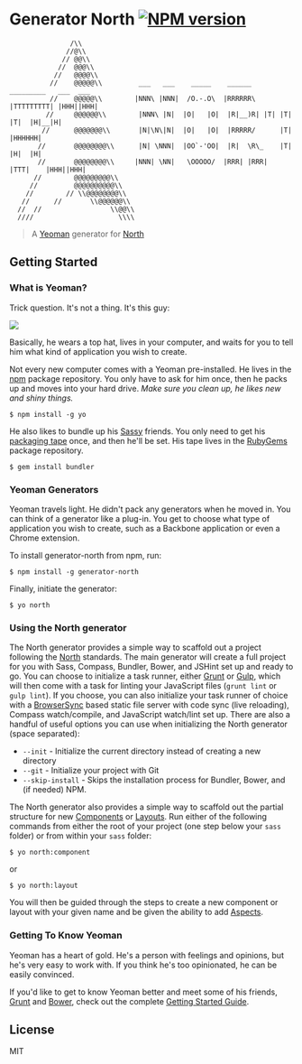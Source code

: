# Generator North [![NPM version](https://badge.fury.io/js/generator-north.png)](http://badge.fury.io/js/generator-north)

```
               /\\
              //@\\
             // @@\\
            //  @@@\\
           //   @@@@\\
          //    @@@@@\\         ___   ___    _____    ______    _________   ___  ___
          //    @@@@@\\        |NNN\ |NNN|  /O.-.O\  |RRRRRR\  |TTTTTTTTT| |HHH||HHH|
         //     @@@@@@\\        |NNN\ |N|  |O|   |O|  |R|__)R| |T| |T| |T|  |H|__|H|
        //      @@@@@@@\\       |N|\N\|N|  |O|   |O|  |RRRRR/      |T|      |HHHHHH|
       //       @@@@@@@@\\      |N| \NNN|  |OO`-'OO|  |R|  \R\_    |T|      |H|  |H|
       //       @@@@@@@@\\     |NNN| \NN|   \OOOOO/  |RRR| |RRR|  |TTT|    |HHH||HHH|
      //        @@@@@@@@@\\
     //         @@@@@@@@@@\\
    //        // \\@@@@@@@@\\
   //      //       \\@@@@@@\\
  //  //                 \\@@\\
  ////                     \\\\
```

> A [Yeoman](http://yeoman.io) generator for [North](http://pointnorth.io)

## Getting Started

### What is Yeoman?

Trick question. It's not a thing. It's this guy:

![](http://i.imgur.com/JHaAlBJ.png)

Basically, he wears a top hat, lives in your computer, and waits for you to tell him what kind of application you wish to create.

Not every new computer comes with a Yeoman pre-installed. He lives in the [npm](https://npmjs.org) package repository. You only have to ask for him once, then he packs up and moves into your hard drive. *Make sure you clean up, he likes new and shiny things.*

```
$ npm install -g yo
```

He also likes to bundle up his [Sassy](http://sass-lang.com/) friends. You only need to get his [packaging tape](http://bundler.io/) once, and then he'll be set. His tape lives in the [RubyGems](http://rubygems.org/) package repository.

```
$ gem install bundler
```

### Yeoman Generators

Yeoman travels light. He didn't pack any generators when he moved in. You can think of a generator like a plug-in. You get to choose what type of application you wish to create, such as a Backbone application or even a Chrome extension.

To install generator-north from npm, run:

```
$ npm install -g generator-north
```

Finally, initiate the generator:

```
$ yo north
```

### Using the North generator

The North generator provides a simple way to scaffold out a project following the [North](http://pointnorth.io) standards. The main generator will create a full project for you with Sass, Compass, Bundler, Bower, and JSHint set up and ready to go. You can choose to initialize a task runner, either [Grunt](http://gruntjs.com/) or [Gulp](http://gulpjs.com/), which will then come with a task for linting your JavaScript files (`grunt lint` or `gulp lint`). If you choose, you can also initialize your task runner of choice with a [BrowserSync](http://browsersync.io/) based static file server with code sync (live reloading), Compass watch/compile, and JavaScript watch/lint set up. There are also a handful of useful options you can use when initializing the North generator (space separated):

* `--init` - Initialize the current directory instead of creating a new directory
* `--git` - Initialize your project with Git
* `--skip-install` - Skips the installation process for Bundler, Bower, and (if needed) NPM.

The North generator also provides a simple way to scaffold out the partial structure for new [Components](http://pointnorth.io/#components) or [Layouts](http://pointnorth.io/#layouts). Run either of the following commands from either the root of your project (one step below your `sass` folder) or from within your `sass` folder:

```
$ yo north:component
```

or

```
$ yo north:layout
```

You will then be guided through the steps to create a new component or layout with your given name and be given the ability to add [Aspects](http://pointnorth.io/#aspects).

### Getting To Know Yeoman

Yeoman has a heart of gold. He's a person with feelings and opinions, but he's very easy to work with. If you think he's too opinionated, he can be easily convinced.

If you'd like to get to know Yeoman better and meet some of his friends, [Grunt](http://gruntjs.com) and [Bower](http://bower.io), check out the complete [Getting Started Guide](https://github.com/yeoman/yeoman/wiki/Getting-Started).


## License

MIT
